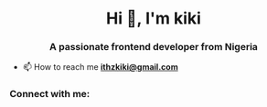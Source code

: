<h1 align="center">Hi 👋, I'm kiki</h1>
<h3 align="center">A passionate frontend developer from Nigeria</h3>

- 📫 How to reach me **ithzkiki@gmail.com**

<h3 align="left">Connect with me:</h3>
<p align="left">
</p>
